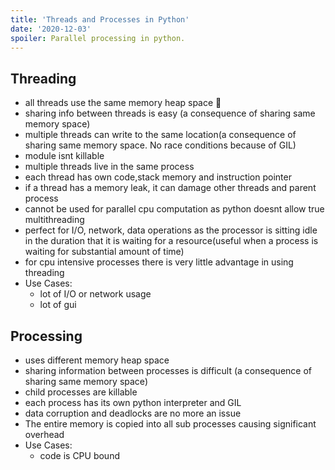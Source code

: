 ```yaml
---
title: 'Threads and Processes in Python'
date: '2020-12-03'
spoiler: Parallel processing in python.
---
```


## Threading

- all threads use the same memory heap space 🧠
- sharing info between threads is easy (a consequence of sharing same memory space)
- multiple threads can write to the same location(a consequence of sharing same memory space. No race conditions because of GIL)
- module isnt killable
- multiple threads live in the same process
- each thread has own code,stack memory and instruction pointer
- if a thread has a memory leak, it can damage other threads and parent process
- cannot be used for parallel cpu computation as python doesnt allow true multithreading
- perfect for I/O, network, data operations as the processor is sitting idle in the duration that it is waiting for a resource(useful when a process is waiting for substantial amount of time)
- for cpu intensive processes there is very little advantage in using threading
- Use Cases:
    - lot of I/O or network usage
    - lot of gui

## Processing

- uses different memory heap space
- sharing information between processes is difficult (a consequence of sharing same memory space)
- child processes are killable
- each process has its own python interpreter and GIL
- data corruption and deadlocks are no more an issue
- The entire memory is copied into all sub processes causing significant overhead
- Use Cases:
    - code is CPU bound
